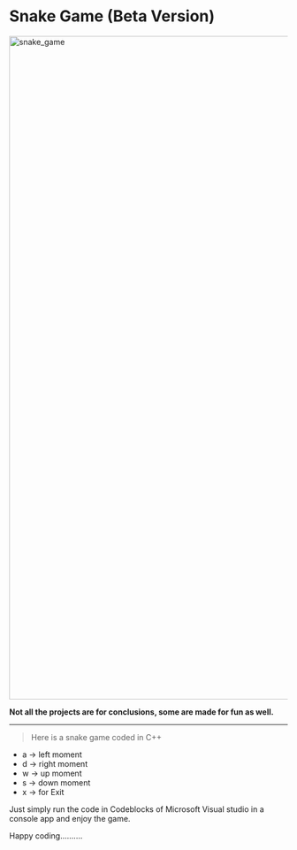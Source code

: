 # Snake Game (Beta Version)

<img align="center" alt="snake_game" width="1200" src="https://github.com/KharbandaBhavy/Snake_Game_Beta_Version/blob/08f830661ccf9a1398d766b0784184d553e6a7ee/snake_game.png">

**Not all the projects are for conclusions, some are made for fun as well.**

---
> Here is a snake game coded in C++
* a -> left moment
* d -> right moment
* w -> up moment
* s -> down moment
* x -> for Exit

Just simply run the code in Codeblocks of Microsoft Visual studio in a console app and enjoy the game.

Happy coding..........
